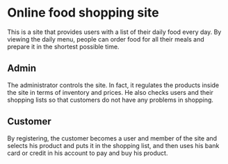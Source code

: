 # Online food shopping site
This is a site that provides users with a list of their daily food every day.
By viewing the daily menu, people can order food for all their meals and prepare it in the shortest possible time.

## Admin
The administrator controls the site. In fact, it regulates the products inside the site in terms of inventory and prices. He also checks users and their shopping lists so that customers do not have any problems in shopping.

## Customer
By registering, the customer becomes a user and member of the site and selects his product and puts it in the shopping list, and then uses his bank card or credit in his account to pay and buy his product.

